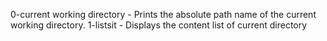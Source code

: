 0-current working directory - Prints the absolute path name of the current working directory.
1-listsit - Displays the content list of current directory
